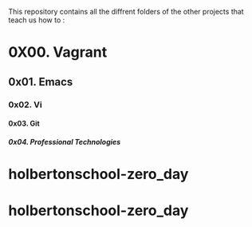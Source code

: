 This repository contains all the diffrent folders of the other projects that teach us how to :
# 0X00. Vagrant

## 0x01. Emacs

### 0x02. Vi

#### 0x03. Git

##### 0x04. Professional Technologies

# holbertonschool-zero_day
# holbertonschool-zero_day
